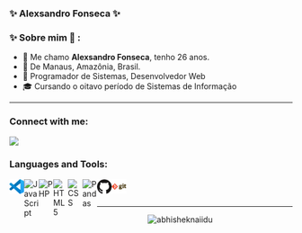 ### ✨ Alexsandro Fonseca ✨

### ✨ Sobre mim 🔭 : 
- 💬 Me chamo **Alexsandro Fonseca**, tenho 26 anos.
- 📌  De Manaus, Amazônia, Brasil.
- 💼 Programador de Sistemas, Desenvolvedor Web
- 🎓 Cursando o oitavo período de Sistemas de Informação

<hr>

### Connect with me:

[<img align="left"  width="22px" src="https://cdn.jsdelivr.net/npm/simple-icons@3.4.0/icons/linkedin.svg" />](https://www.linkedin.com/in/alexsandro-a-fonseca)



<br />

### Languages and Tools:

<img align="left" alt="visual studio code" width="26px" src="https://raw.githubusercontent.com/github/explore/80688e429a7d4ef2fca1e82350fe8e3517d3494d/topics/visual-studio-code/visual-studio-code.png" />

<img align="left" alt="JavaScript" width="26px" src="https://img.icons8.com/color/26/000000/javascript.png" />

<img align="left" alt="PHP" width="26px" src="https://img.icons8.com/color/26/000000/php.png" />

<img align="left" alt="HTML5" width="26px" src="https://img.icons8.com/color/26/000000/html-5--v2.png" />

<img align="left" alt="CSS" width="26px" src="https://img.icons8.com/color/26/000000/css3.png" />

<img align="left" alt="Pandas" width="26px" src="https://cdn.jsdelivr.net/npm/simple-icons@3.4.0/icons/mysql.svg" />

<img align="left" alt="GitHub" width="26px" src="https://raw.githubusercontent.com/github/explore/78df643247d429f6cc873026c0622819ad797942/topics/github/github.png" />

<img align="left" alt="Git" width="26px" src="https://raw.githubusercontent.com/github/explore/80688e429a7d4ef2fca1e82350fe8e3517d3494d/topics/git/git.png" />

<br />
<br />

---

<p align="center"> <img src="https://github-readme-stats.vercel.app/api?username=AlexWside&show_icons=true&theme=gotham" alt="abhisheknaiidu" />


[linkedin]: www.linkedin.com/in/alexsandro-a-fonseca
